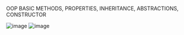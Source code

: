 OOP BASIC METHODS, PROPERTIES, INHERITANCE, ABSTRACTIONS, CONSTRUCTOR

![image](https://github.com/user-attachments/assets/8ecb34ae-f843-4086-97c0-fffb78c2b065)
![image](https://github.com/user-attachments/assets/67ec20f6-e68a-4e3b-bd54-43296547fb8b)
